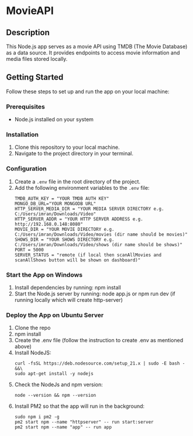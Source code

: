 # MovieAPI

## Description
This Node.js app serves as a movie API using TMDB (The Movie Database) as a data source. It provides endpoints to access movie information and media files stored locally.

## Getting Started
Follow these steps to set up and run the app on your local machine:

### Prerequisites
- Node.js installed on your system

### Installation
1. Clone this repository to your local machine.
2. Navigate to the project directory in your terminal.

### Configuration
1. Create a `.env` file in the root directory of the project.
2. Add the following environment variables to the `.env` file:
   ```plaintext
   TMDB_AUTH_KEY = "YOUR TMDB AUTH KEY"
   MONGO_DB_URL="YOUR MONGODB URL"
   HTTP_SERVER_MEDIA_DIR = "YOUR MEDIA SERVER DIRECTORY e.g. C:/Users/imran/Downloads/Video"
   HTTP_SERVER_ADDR = "YOUR HTTP SERVER ADDRESS e.g. http://192.168.0.148:8080"
   MOVIE_DIR = "YOUR MOVIE DIRECTORY e.g. C:/Users/imran/Downloads/Video/movies (dir name should be movies)"
   SHOWS_DIR = "YOUR SHOWS DIRECTORY e.g. C:/Users/imran/Downloads/Video/shows (dir name should be shows)"
   PORT = 5000
   SERVER_STATUS = "remote (if local then scanAllMovies and scanAllShows button will be shown on dashboard)"

### Start the App on Windows
1. Install dependencies by running:
npm install
2. Start the Node.js server by running:
node app.js or npm run dev (if running locally which will create http-server)

### Deploy the App on Ubuntu Server
1. Clone the repo
2. npm install
3. Create the .env file (follow the instruction to create .env as mentioned above)
4. Install NodeJS:
   ```plaintext
   curl -fsSL https://deb.nodesource.com/setup_21.x | sudo -E bash - &&\
   sudo apt-get install -y nodejs

5. Check the NodeJs and npm version:
   ```plaintext
   node --version && npm --version

6. Install PM2 so that the app will run in the background:
   ```plaintext
   sudo npm i pm2 -g
   pm2 start npm --name "httpserver" -- run start:server
   pm2 start npm --name "app" -- run app
